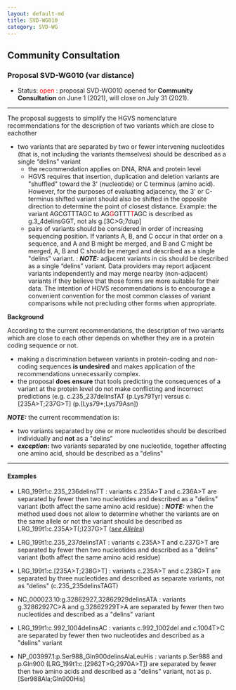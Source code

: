 ```yaml
---
layout: default-md
title: SVD-WG010
category: SVD-WG
---
```


## Community Consultation

### Proposal SVD-WG010 (var distance)

*	Status: <font color="red">open</font>
	:	proposal SVD-WG010 opened for **Community Consultation** on June 1 (2021), will close on July 31 (2021). 

* * *

The proposal suggests to simplify the HGVS nomenclature recommendations for the description of two variants which are close to eachother

*	two variants that are separated by two or fewer intervening nucleotides (that is, not including the variants themselves) should be described as a single “delins” variant
	*	the recommendation applies on DNA, RNA and protein level
	*	HGVS requires that insertion, duplication and deletion variants are "shuffled" toward the 3' (nucleotide) or C terminus (amino acid). However, for the purposes of evaluating adjacency, the 3' or C-terminus shifted variant should also be shifted in the opposite direction to determine the point of closest distance. Example: the variant AGCGTTTAGC to AG<font color="red">G</font>GTTT<font color="red">T</font>AGC is described as g.3\_4delinsGGT, not als g.[3C>G;7dup]
	*	pairs of variants should be considered in order of increasing sequencing position. If variants A, B, and C occur in that order on a sequence, and A and B might be merged, and B and C might be merged, A, B and C should be merged and described as a single "delins" variant.
:	_**NOTE:**_ adjacent variants in cis should be described as a single “delins” variant. Data providers may report adjacent variants independently and may merge nearby (non-adjacent) variants if they believe that those forms are more suitable for their data. The intention of HGVS recommendations is to encourage a convenient convention for the most common classes of variant comparisons while not precluding other forms when appropriate.

**Background**

According to the current recommendations, the description of two variants which are close to each other depends on whether they are in a protein coding sequence or not.
*	making a discrimination between variants in protein-coding and non-coding sequences **is undesired** and makes application of the recommendations unnecessarily complex.
*	the proposal **does ensure** that tools predicting the consequences of a variant at the protein level do not make conflicting and incorrect predictions (e.g. c.235_237delinsTAT (p.Lys79Tyr) versus c.[235A>T;237G>T] (p.[Lys79*;Lys79Asn])

_**NOTE:**_ the current recommendation is:
*	two variants separated by one or more nucleotides should be described individually and **not** as a "delins"
*	_**exception:**_ two variants separated by one nucleotide, together affecting one amino acid, should be described as a "delins"

* * *

#### Examples

*	LRG\_199t1:c.235\_236delinsTT 
	:	variants c.235A>T and c.236A>T are separated by fewer then two nucleotides and described as a "delins" variant (both affect the same amino acid residue)
	:	_**NOTE:**_	when the method used does not allow to determine whether the variants are on the same allele or not the variant should be described as LRG\_199t1:c.235A>T(;)237G>T ([_see Alleles_](/recommendations/DNA/variant/alleles/))
*	LRG\_199t1:c.235\_237delinsTAT 
	:	variants c.235A>T and c.237G>T are separated by fewer then two nucleotides and described as a "delins" variant (both affect the same amino acid residue)
*	LRG\_199t1:c.[235A>T;238G>T]
	:	variants c.235A>T and c.238G>T are separated by three nucleotides and described as separate variants, not as "delins" (c.235_235delinsTAGT)
*	NC\_000023.10:g.32862927\_32862929delinsATA 
	:	variants g.32862927C>A and g.32862929T>A are separated by fewer then two nucleotides and described as a "delins" variant
*	LRG\_199t1:c.992\_1004delinsAC 
	:	variants c.992\_1002del and c.1004T>C are separated by fewer then two nucleotides and described as a "delins" variant
	
*	NP\_003997.1:p.Ser988\_Gln900delinsAlaLeuHis
	:	variants p.Ser988 and p.Gln900 (LRG\_199t1:c.[2962T>G;2970A>T]) are separated by fewer then two amino acids and described as a "delins" variant, not as p.[Ser988Ala;Gln900His]
